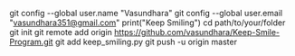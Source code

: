 git config --global user.name "Vasundhara"
git config --global user.email "vasundhara351@gmail.com"
  print("Keep Smiling")
  cd path/to/your/folder
  git init
  git remote add origin https://github.com/vasundhara/Keep-Smile-Program.git
  git add keep_smiling.py
  git push -u origin master
